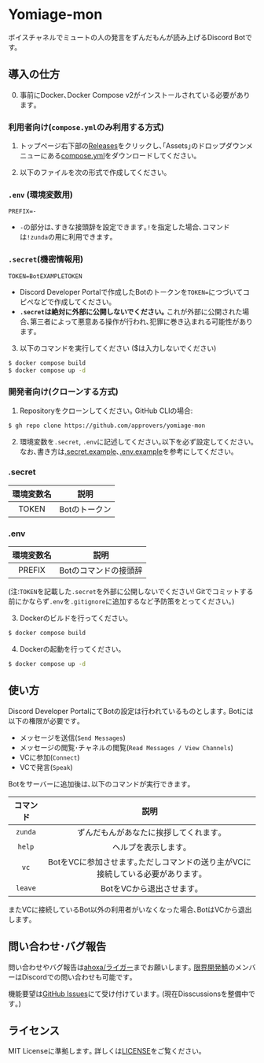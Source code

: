 # Yomiage-mon
ボイスチャネルでミュートの人の発言をずんだもんが読み上げるDiscord Botです。

## 導入の仕方

0. 事前にDocker､Docker Compose v2がインストールされている必要があります｡

### 利用者向け(`compose.yml`のみ利用する方式)
1. トップページ右下部の[Releases](releases)をクリックし､｢Assets｣のドロップダウンメニューにある[compose.yml](compose.yml)をダウンロードしてください｡

2. 以下のファイルを次の形式で作成してください｡
### `.env` (環境変数用)
```
PREFIX=-
```
+ `-`の部分は､すきな接頭辞を設定できます｡`!`を指定した場合､コマンドは`!zunda`の用に利用できます｡

### `.secret`(機密情報用)
```
TOKEN=BotEXAMPLETOKEN
```
+ Discord Developer Portalで作成したBotのトークンを`TOKEN=`につづいてコピペなどで作成してください｡
+ **`.secret`は絶対に外部に公開しないでください｡** これが外部に公開された場合､第三者によって悪意ある操作が行われ､犯罪に巻き込まれる可能性があります｡

3. 以下のコマンドを実行してください ($は入力しないでください)
```bash
$ docker compose build
$ docker compose up -d
```

### 開発者向け(クローンする方式)
1. Repositoryをクローンしてください｡
GitHub CLIの場合:
```bash
$ gh repo clone https://github.com/approvers/yomiage-mon
```

2. 環境変数を`.secret`, `.env`に記述してください｡以下を必ず設定してください｡ なお､書き方は[.secret.example](.secret.example)､[.env.example](.env.example)を参考にしてください｡

### .secret

| 環境変数名 | 説明 |
|:---:|:---:|
| TOKEN | Botのトークン |

### .env

| 環境変数名 | 説明 |
|:---:|:---:|
| PREFIX | Botのコマンドの接頭辞 |

(注:`TOKEN`を記載した`.secret`を外部に公開しないでください! Gitでコミットする前にかならず`.env`を`.gitignore`に追加するなど予防策をとってください｡)

3. Dockerのビルドを行ってください｡
```bash
$ docker compose build
``````

4. Dockerの起動を行ってください｡
```bash
$ docker compose up -d
```

## 使い方

Discord Developer PortalにてBotの設定は行われているものとします｡
Botには以下の権限が必要です｡

- メッセージを送信(`Send Messages`)
- メッセージの閲覧･チャネルの閲覧(`Read Messages / View Channels`)
- VCに参加(`Connect`)
- VCで発言(`Speak`)

Botをサーバーに追加後は､以下のコマンドが実行できます｡

| コマンド | 説明 |
|:---:|:---:|
| `zunda` | ずんだもんがあなたに挨拶してくれます｡ |
| `help` | ヘルプを表示します｡ |
| `vc` | BotをVCに参加させます｡ただしコマンドの送り主がVCに接続している必要があります｡ |
| `leave` | BotをVCから退出させます｡ |

またVCに接続しているBot以外の利用者がいなくなった場合､BotはVCから退出します｡

## 問い合わせ･バグ報告

問い合わせやバグ報告は[ahoxa/ライガー](https://.com/ahoxa1rx)までお願いします｡
[限界開発鯖](https://approvers.dev)のメンバーはDiscordでの問い合わせも可能です｡

機能要望は[GitHub Issues](https://github.com/approvers/yomiage-mon/issues)にて受け付けています｡
(現在Disscussionsを整備中です｡)

## ライセンス
MIT Licenseに準拠します｡
詳しくは[LICENSE](LICENSE)をご覧ください｡

